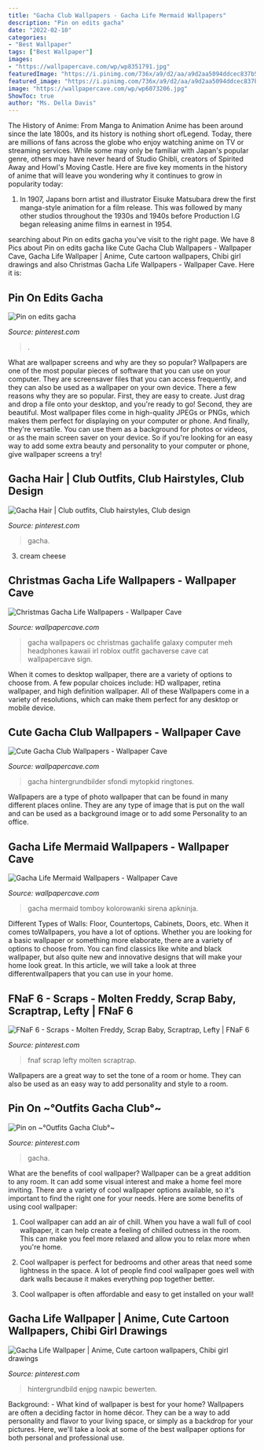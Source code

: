 ```yaml
---
title: "Gacha Club Wallpapers - Gacha Life Mermaid Wallpapers"
description: "Pin on edits gacha"
date: "2022-02-10"
categories:
- "Best Wallpaper"
tags: ["Best Wallpaper"]
images:
- "https://wallpapercave.com/wp/wp8351791.jpg"
featuredImage: "https://i.pinimg.com/736x/a9/d2/aa/a9d2aa5094ddcec837b58bda9e30514c.jpg"
featured_image: "https://i.pinimg.com/736x/a9/d2/aa/a9d2aa5094ddcec837b58bda9e30514c.jpg"
image: "https://wallpapercave.com/wp/wp6073206.jpg"
ShowToc: true
author: "Ms. Della Davis"
---
```



The History of Anime: From Manga to Animation
Anime has been around since the late 1800s, and its history is nothing short ofLegend. Today, there are millions of fans across the globe who enjoy watching anime on TV or streaming services. While some may only be familiar with Japan's popular genre, others may have never heard of Studio Ghibli, creators of Spirited Away and Howl's Moving Castle. Here are five key moments in the history of anime that will leave you wondering why it continues to grow in popularity today:
1) In 1907, Japans born artist and illustrator Eisuke Matsubara drew the first manga-style animation for a film release. This was followed by many other studios throughout the 1930s and 1940s before Production I.G began releasing anime films in earnest in 1954.

	

		
searching about Pin on edits gacha you've visit to the right page. We have 8 Pics about Pin on edits gacha like Cute Gacha Club Wallpapers - Wallpaper Cave, Gacha Life Wallpaper | Anime, Cute cartoon wallpapers, Chibi girl drawings and also Christmas Gacha Life Wallpapers - Wallpaper Cave. Here it is:
		
    
## Pin On Edits Gacha

<img loading=lazy src="https://i.pinimg.com/736x/82/4d/6c/824d6c41cff61908843c15e5c44c0efc.jpg" onerror="this.onerror=null;this.src='https://tse3.mm.bing.net/th?id=OIP.hiXe9-IfF5JJG8M0Dx20dQHaHa&amp;pid=15.1';" alt="Pin on edits gacha">

_Source: pinterest.com_

>. 

	

What are wallpaper screens and why are they so popular?
Wallpapers are one of the most popular pieces of software that you can use on your computer. They are screensaver files that you can access frequently, and they can also be used as a wallpaper on your own device. There a few reasons why they are so popular. First, they are easy to create. Just drag and drop a file onto your desktop, and you're ready to go! Second, they are beautiful. Most wallpaper files come in high-quality JPEGs or PNGs, which makes them perfect for displaying on your computer or phone. And finally, they're versatile. You can use them as a background for photos or videos, or as the main screen saver on your device. So if you're looking for an easy way to add some extra beauty and personality to your computer or phone, give wallpaper screens a try!

    
## Gacha Hair | Club Outfits, Club Hairstyles, Club Design

<img loading=lazy src="https://i.pinimg.com/736x/37/0f/39/370f395c07e32719f6dfe10252d60368.jpg" onerror="this.onerror=null;this.src='https://tse3.mm.bing.net/th?id=OIP.QcRIhuH0bZ8IVysi_13RXQHaEp&amp;pid=15.1';" alt="Gacha Hair | Club outfits, Club hairstyles, Club design">

_Source: pinterest.com_

>gacha. 

	

3. cream cheese 

    
## Christmas Gacha Life Wallpapers - Wallpaper Cave

<img loading=lazy src="https://wallpapercave.com/wp/wp5028291.jpg" onerror="this.onerror=null;this.src='https://tse2.mm.bing.net/th?id=OIP.dK2YeAJsbB5VBg2JbXuUVAHaFj&amp;pid=15.1';" alt="Christmas Gacha Life Wallpapers - Wallpaper Cave">

_Source: wallpapercave.com_

>gacha wallpapers oc christmas gachalife galaxy computer meh headphones kawaii irl roblox outfit gachaverse cave cat wallpapercave sign. 

	

When it comes to desktop wallpaper, there are a variety of options to choose from. A few popular choices include: HD wallpaper, retina wallpaper, and high definition wallpaper. All of these Wallpapers come in a variety of resolutions, which can make them perfect for any desktop or mobile device. 

    
## Cute Gacha Club Wallpapers - Wallpaper Cave

<img loading=lazy src="https://wallpapercave.com/wp/wp8351791.jpg" onerror="this.onerror=null;this.src='https://tse4.mm.bing.net/th?id=OIP.AnOg9lishJMFfXbDo29KAgHaNK&amp;pid=15.1';" alt="Cute Gacha Club Wallpapers - Wallpaper Cave">

_Source: wallpapercave.com_

>gacha hintergrundbilder sfondi mytopkid ringtones. 

	



Wallpapers are a type of photo wallpaper that can be found in many different places online. They are any type of image that is put on the wall and can be used as a background image or to add some Personality to an office.

    
## Gacha Life Mermaid Wallpapers - Wallpaper Cave

<img loading=lazy src="https://wallpapercave.com/wp/wp6073206.jpg" onerror="this.onerror=null;this.src='https://tse3.mm.bing.net/th?id=OIP.vhRHzS6x3f3_5IsQT5MZqwHaNK&amp;pid=15.1';" alt="Gacha Life Mermaid Wallpapers - Wallpaper Cave">

_Source: wallpapercave.com_

>gacha mermaid tomboy kolorowanki sirena apkninja. 

	

Different Types of Walls: Floor, Countertops, Cabinets, Doors, etc.
When it comes toWallpapers, you have a lot of options. Whether you are looking for a basic wallpaper or something more elaborate, there are a variety of options to choose from. You can find classics like white and black wallpaper, but also quite new and innovative designs that will make your home look great. In this article, we will take a look at three differentwallpapers that you can use in your home.

    
## FNaF 6 - Scraps - Molten Freddy, Scrap Baby, Scraptrap, Lefty | FNaF 6

<img loading=lazy src="https://i.pinimg.com/736x/a9/d2/aa/a9d2aa5094ddcec837b58bda9e30514c.jpg" onerror="this.onerror=null;this.src='https://tse3.mm.bing.net/th?id=OIP.Qq5DvpKK6ktD7C-fujGRZQHaEQ&amp;pid=15.1';" alt="FNaF 6 - Scraps - Molten Freddy, Scrap Baby, Scraptrap, Lefty | FNaF 6">

_Source: pinterest.com_

>fnaf scrap lefty molten scraptrap. 

	

Wallpapers are a great way to set the tone of a room or home. They can also be used as an easy way to add personality and style to a room.

    
## Pin On ~°Outfits Gacha Club°~

<img loading=lazy src="https://i.pinimg.com/736x/b4/59/f8/b459f8e7a35ca47c25e0dc0e7f3e3bb1.jpg" onerror="this.onerror=null;this.src='https://tse3.mm.bing.net/th?id=OIP.i7fD-edf1EU6lrlpXUvbNAHaHa&amp;pid=15.1';" alt="Pin on ~°Outfits Gacha Club°~">

_Source: pinterest.com_

>gacha. 

	

What are the benefits of cool wallpaper?
Wallpaper can be a great addition to any room. It can add some visual interest and make a home feel more inviting. There are a variety of cool wallpaper options available, so it's important to find the right one for your needs. Here are some benefits of using cool wallpaper: 
1. Cool wallpaper can add an air of chill. When you have a wall full of cool wallpaper, it can help create a feeling of chilled outness in the room. This can make you feel more relaxed and allow you to relax more when you're home. 

2. Cool wallpaper is perfect for bedrooms and other areas that need some lightness in the space. A lot of people find cool wallpaper goes well with dark walls because it makes everything pop together better. 

3. Cool wallpaper is often affordable and easy to get installed on your wall!

    
## Gacha Life Wallpaper | Anime, Cute Cartoon Wallpapers, Chibi Girl Drawings

<img loading=lazy src="https://i.pinimg.com/736x/6d/51/56/6d515680bd6176800cefdcf6185a03b7.jpg" onerror="this.onerror=null;this.src='https://tse3.mm.bing.net/th?id=OIP.Ur24uFF02eWNuXWm9PZdtAHaNK&amp;pid=15.1';" alt="Gacha Life Wallpaper | Anime, Cute cartoon wallpapers, Chibi girl drawings">

_Source: pinterest.com_

>hintergrundbild enjpg nawpic bewerten. 

	

Background: - What kind of wallpaper is best for your home?
Wallpapers are often a deciding factor in home décor. They can be a way to add personality and flavor to your living space, or simply as a backdrop for your pictures. Here, we'll take a look at some of the best wallpaper options for both personal and professional use.


